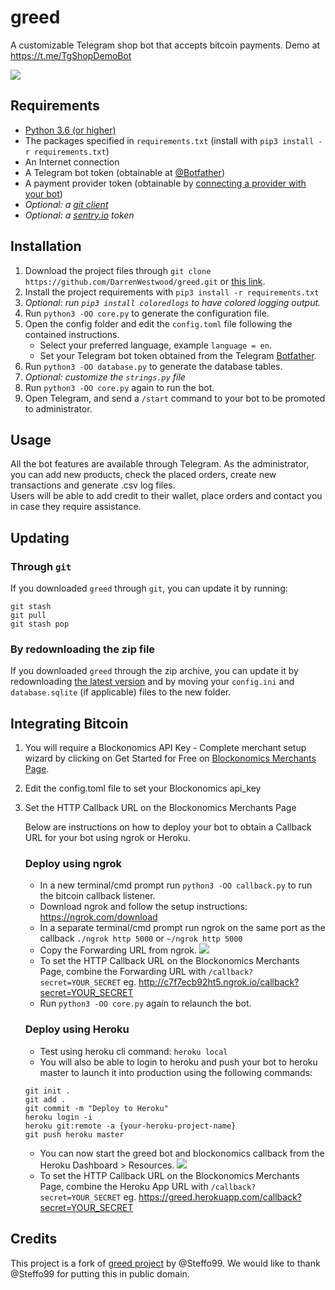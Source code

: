# greed

A customizable Telegram shop bot that accepts bitcoin payments. Demo at https://t.me/TgShopDemoBot

![](https://img.shields.io/badge/version-beta-blue.svg)

## Requirements

* [Python 3.6 (or higher)](https://www.python.org/)
* The packages specified in `requirements.txt` (install with `pip3 install -r requirements.txt`)
* An Internet connection
* A Telegram bot token (obtainable at [@Botfather](https://t.me/Botfather))
* A payment provider token (obtainable by [connecting a provider with your bot](https://t.me/Botfather))
* _Optional: a [git client](https://git-scm.com/)_
* _Optional: a [sentry.io](https://sentry.io) token_

## Installation

1. Download the project files through `git clone https://github.com/DarrenWestwood/greed.git` or [this link](https://github.com/DarrenWestwood/greed/archive/master.zip).
2. Install the project requirements with `pip3 install -r requirements.txt`
3. _Optional: run `pip3 install coloredlogs` to have colored logging output._
3. Run `python3 -OO core.py` to generate the configuration file.
4. Open the config folder and edit the `config.toml` file following the contained instructions.  
   - Select your preferred language, example `language = en`.
   - Set your Telegram bot token obtained from the Telegram [Botfather](https://t.me/Botfather).
5. Run `python3 -OO database.py` to generate the database tables. 
6. _Optional: customize the `strings.py` file_
7. Run `python3 -OO core.py` again to run the bot.
8. Open Telegram, and send a `/start` command to your bot to be promoted to administrator.

## Usage

All the bot features are available through Telegram.
As the administrator, you can add new products, check the placed orders, create new transactions and generate .csv log files.  
Users will be able to add credit to their wallet, place orders and contact you in case they require assistance.

## Updating

### Through `git`

If you downloaded `greed` through `git`, you can update it by running:

```
git stash
git pull
git stash pop
```

### By redownloading the zip file

If you downloaded `greed` through the zip archive, you can update it by redownloading [the latest version](https://github.com/DarrenWestwood/greed/archive/master.zip) and by moving your `config.ini` and `database.sqlite` (if applicable) files to the new folder.

## Integrating Bitcoin

1. You will require a Blockonomics API Key - Complete merchant setup wizard by clicking on Get Started for Free on [Blockonomics Merchants Page](https://www.blockonomics.co/merchants#/).

2. Edit the config.toml file to set your Blockonomics api_key 

3. Set the HTTP Callback URL on the Blockonomics Merchants Page

	Below are instructions on how to deploy your bot to obtain a Callback URL for your bot using ngrok or Heroku.

	### Deploy using ngrok
	* In a new terminal/cmd prompt run `python3 -OO callback.py` to run the bitcoin callback listener.
	* Download ngrok and follow the setup instructions: https://ngrok.com/download
	* In a separate terminal/cmd prompt run ngrok on the same port as the callback `./ngrok http 5000` or `~/ngrok http 5000`
	* Copy the Forwarding URL from ngrok.
	![](assets/images/ngrok.png) 
	* To set the HTTP Callback URL on the Blockonomics Merchants Page, combine the Forwarding URL with `/callback?secret=YOUR_SECRET` 
	   eg.  http://c7f7ecb92ht5.ngrok.io/callback?secret=YOUR_SECRET
	* Run `python3 -OO core.py` again to relaunch the bot.

	### Deploy using Heroku
	* Test using heroku cli command: `heroku local`
	* You will also be able to login to heroku and push your bot to heroku master to launch it into production using the following commands:
	```
	git init .
	git add .
	git commit -m "Deploy to Heroku"
	heroku login -i
	heroku git:remote -a {your-heroku-project-name}
	git push heroku master
	```
	* You can now start the greed bot and blockonomics callback from the Heroku Dashboard > Resources.
	![](assets/images/heroku.png) 
	* To set the HTTP Callback URL on the Blockonomics Merchants Page, combine the Heroku App URL with `/callback?secret=YOUR_SECRET`
		eg. https://greed.herokuapp.com/callback?secret=YOUR_SECRET

## Credits
This project is a fork of [greed project](https://github.com/Steffo99/greed) by @Steffo99. We would like to thank @Steffo99 for putting this in public domain. 